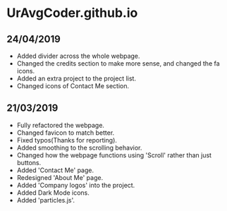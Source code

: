 # UrAvgCoder.github.io

## 24/04/2019
- Added divider across the whole webpage.
- Changed the credits section to make more sense, and changed the fa icons.
- Added an extra project to the project list.
- Changed icons of Contact Me section.


## 21/03/2019
- Fully refactored the webpage.
- Changed favicon to match better.
- Fixed typos(Thanks for reporting).
- Added smoothing to the scrolling behavior.
- Changed how the webpage functions using 'Scroll' rather than just buttons.
- Added 'Contact Me' page.
- Redesigned 'About Me' page.
- Added 'Company logos' into the project.
- Added Dark Mode icons.
- Added 'particles.js'.
